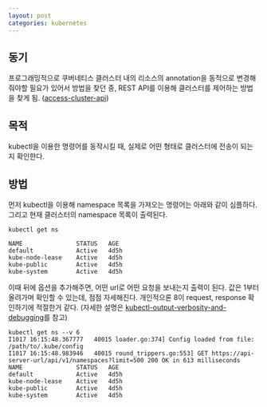 ```yaml
---
layout: post
categories: kubernetes
---
```

## 동기
프로그래밍적으로 쿠버네티스 클러스터 내의 리소스의 annotation을 동적으로 변경해줘야할 필요가 있어서 방법을 찾던 중, REST API를 이용해 클러스터를 제어하는 방법을 찾게 됨. ([access-cluster-api](https://kubernetes.io/docs/tasks/administer-cluster/access-cluster-api/))


## 목적
kubectl을 이용한 명령어를 동작시킬 때, 실제로 어떤 형태로 클러스터에 전송이 되는지 확인한다.


## 방법
먼저 kubectl을 이용해 namespace 목록을 가져오는 명령어는 아래와 같이 심플하다. 그리고 현재 클러스터의 namespace 목록이 출력된다.
```
kubectl get ns

NAME               STATUS   AGE
default            Active   4d5h
kube-node-lease    Active   4d5h
kube-public        Active   4d5h
kube-system        Active   4d5h
```



이때 뒤에 옵션을 추가해주면, 어떤 url로 어떤 요청을 보내는지 출력이 된다. 값은 1부터 올려가며 확인할 수 있는데, 점점 자세해진다. 개인적으론 8이 request, response 확인하기에 적절한거 같다. (자세한 설명은 [kubectl-output-verbosity-and-debugging](https://kubernetes.io/docs/reference/kubectl/_print/#kubectl-output-verbosity-and-debugging)를 참고)
```
kubectl get ns --v 6
I1017 16:15:48.367777   40015 loader.go:374] Config loaded from file:  /path/to/.kube/config
I1017 16:15:48.983946   40015 round_trippers.go:553] GET https://api-server-url/api/v1/namespaces?limit=500 200 OK in 613 milliseconds
NAME               STATUS   AGE
default            Active   4d5h
kube-node-lease    Active   4d5h
kube-public        Active   4d5h
kube-system        Active   4d5h
```
